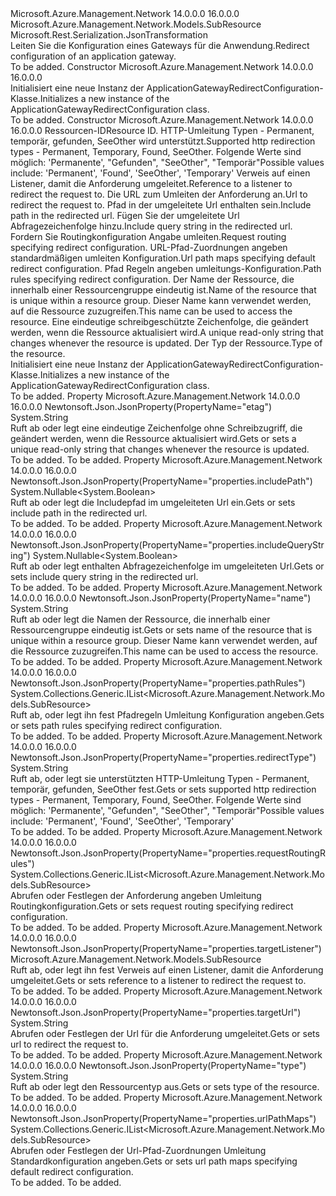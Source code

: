 <Type Name="ApplicationGatewayRedirectConfiguration" FullName="Microsoft.Azure.Management.Network.Models.ApplicationGatewayRedirectConfiguration">
  <TypeSignature Language="C#" Value="public class ApplicationGatewayRedirectConfiguration : Microsoft.Azure.Management.Network.Models.SubResource" />
  <TypeSignature Language="ILAsm" Value=".class public auto ansi beforefieldinit ApplicationGatewayRedirectConfiguration extends Microsoft.Azure.Management.Network.Models.SubResource" />
  <TypeSignature Language="DocId" Value="T:Microsoft.Azure.Management.Network.Models.ApplicationGatewayRedirectConfiguration" />
  <TypeSignature Language="VB.NET" Value="Public Class ApplicationGatewayRedirectConfiguration&#xA;Inherits SubResource" />
  <TypeSignature Language="F#" Value="type ApplicationGatewayRedirectConfiguration = class&#xA;    inherit SubResource" />
  <AssemblyInfo>
    <AssemblyName>Microsoft.Azure.Management.Network</AssemblyName>
    <AssemblyVersion>14.0.0.0</AssemblyVersion>
    <AssemblyVersion>16.0.0.0</AssemblyVersion>
  </AssemblyInfo>
  <Base>
    <BaseTypeName>Microsoft.Azure.Management.Network.Models.SubResource</BaseTypeName>
  </Base>
  <Interfaces />
  <Attributes>
    <Attribute>
      <AttributeName>Microsoft.Rest.Serialization.JsonTransformation</AttributeName>
    </Attribute>
  </Attributes>
  <Docs>
    <summary>
            <span data-ttu-id="8be1d-101">Leiten Sie die Konfiguration eines Gateways für die Anwendung.</span><span class="sxs-lookup"><span data-stu-id="8be1d-101">Redirect configuration of an application gateway.</span></span>
            </summary>
    <remarks>To be added.</remarks>
  </Docs>
  <Members>
    <Member MemberName=".ctor">
      <MemberSignature Language="C#" Value="public ApplicationGatewayRedirectConfiguration ();" />
      <MemberSignature Language="ILAsm" Value=".method public hidebysig specialname rtspecialname instance void .ctor() cil managed" />
      <MemberSignature Language="DocId" Value="M:Microsoft.Azure.Management.Network.Models.ApplicationGatewayRedirectConfiguration.#ctor" />
      <MemberSignature Language="VB.NET" Value="Public Sub New ()" />
      <MemberType>Constructor</MemberType>
      <AssemblyInfo>
        <AssemblyName>Microsoft.Azure.Management.Network</AssemblyName>
        <AssemblyVersion>14.0.0.0</AssemblyVersion>
        <AssemblyVersion>16.0.0.0</AssemblyVersion>
      </AssemblyInfo>
      <Parameters />
      <Docs>
        <summary>
            <span data-ttu-id="8be1d-102">Initialisiert eine neue Instanz der ApplicationGatewayRedirectConfiguration-Klasse.</span><span class="sxs-lookup"><span data-stu-id="8be1d-102">Initializes a new instance of the ApplicationGatewayRedirectConfiguration class.</span></span>
            </summary>
        <remarks>To be added.</remarks>
      </Docs>
    </Member>
    <Member MemberName=".ctor">
      <MemberSignature Language="C#" Value="public ApplicationGatewayRedirectConfiguration (string id = null, string redirectType = null, Microsoft.Azure.Management.Network.Models.SubResource targetListener = null, string targetUrl = null, Nullable&lt;bool&gt; includePath = null, Nullable&lt;bool&gt; includeQueryString = null, System.Collections.Generic.IList&lt;Microsoft.Azure.Management.Network.Models.SubResource&gt; requestRoutingRules = null, System.Collections.Generic.IList&lt;Microsoft.Azure.Management.Network.Models.SubResource&gt; urlPathMaps = null, System.Collections.Generic.IList&lt;Microsoft.Azure.Management.Network.Models.SubResource&gt; pathRules = null, string name = null, string etag = null, string type = null);" />
      <MemberSignature Language="ILAsm" Value=".method public hidebysig specialname rtspecialname instance void .ctor(string id, string redirectType, class Microsoft.Azure.Management.Network.Models.SubResource targetListener, string targetUrl, valuetype System.Nullable`1&lt;bool&gt; includePath, valuetype System.Nullable`1&lt;bool&gt; includeQueryString, class System.Collections.Generic.IList`1&lt;class Microsoft.Azure.Management.Network.Models.SubResource&gt; requestRoutingRules, class System.Collections.Generic.IList`1&lt;class Microsoft.Azure.Management.Network.Models.SubResource&gt; urlPathMaps, class System.Collections.Generic.IList`1&lt;class Microsoft.Azure.Management.Network.Models.SubResource&gt; pathRules, string name, string etag, string type) cil managed" />
      <MemberSignature Language="DocId" Value="M:Microsoft.Azure.Management.Network.Models.ApplicationGatewayRedirectConfiguration.#ctor(System.String,System.String,Microsoft.Azure.Management.Network.Models.SubResource,System.String,System.Nullable{System.Boolean},System.Nullable{System.Boolean},System.Collections.Generic.IList{Microsoft.Azure.Management.Network.Models.SubResource},System.Collections.Generic.IList{Microsoft.Azure.Management.Network.Models.SubResource},System.Collections.Generic.IList{Microsoft.Azure.Management.Network.Models.SubResource},System.String,System.String,System.String)" />
      <MemberSignature Language="VB.NET" Value="Public Sub New (Optional id As String = null, Optional redirectType As String = null, Optional targetListener As SubResource = null, Optional targetUrl As String = null, Optional includePath As Nullable(Of Boolean) = null, Optional includeQueryString As Nullable(Of Boolean) = null, Optional requestRoutingRules As IList(Of SubResource) = null, Optional urlPathMaps As IList(Of SubResource) = null, Optional pathRules As IList(Of SubResource) = null, Optional name As String = null, Optional etag As String = null, Optional type As String = null)" />
      <MemberSignature Language="F#" Value="new Microsoft.Azure.Management.Network.Models.ApplicationGatewayRedirectConfiguration : string * string * Microsoft.Azure.Management.Network.Models.SubResource * string * Nullable&lt;bool&gt; * Nullable&lt;bool&gt; * System.Collections.Generic.IList&lt;Microsoft.Azure.Management.Network.Models.SubResource&gt; * System.Collections.Generic.IList&lt;Microsoft.Azure.Management.Network.Models.SubResource&gt; * System.Collections.Generic.IList&lt;Microsoft.Azure.Management.Network.Models.SubResource&gt; * string * string * string -&gt; Microsoft.Azure.Management.Network.Models.ApplicationGatewayRedirectConfiguration" Usage="new Microsoft.Azure.Management.Network.Models.ApplicationGatewayRedirectConfiguration (id, redirectType, targetListener, targetUrl, includePath, includeQueryString, requestRoutingRules, urlPathMaps, pathRules, name, etag, type)" />
      <MemberType>Constructor</MemberType>
      <AssemblyInfo>
        <AssemblyName>Microsoft.Azure.Management.Network</AssemblyName>
        <AssemblyVersion>14.0.0.0</AssemblyVersion>
        <AssemblyVersion>16.0.0.0</AssemblyVersion>
      </AssemblyInfo>
      <Parameters>
        <Parameter Name="id" Type="System.String" />
        <Parameter Name="redirectType" Type="System.String" />
        <Parameter Name="targetListener" Type="Microsoft.Azure.Management.Network.Models.SubResource" />
        <Parameter Name="targetUrl" Type="System.String" />
        <Parameter Name="includePath" Type="System.Nullable&lt;System.Boolean&gt;" />
        <Parameter Name="includeQueryString" Type="System.Nullable&lt;System.Boolean&gt;" />
        <Parameter Name="requestRoutingRules" Type="System.Collections.Generic.IList&lt;Microsoft.Azure.Management.Network.Models.SubResource&gt;" />
        <Parameter Name="urlPathMaps" Type="System.Collections.Generic.IList&lt;Microsoft.Azure.Management.Network.Models.SubResource&gt;" />
        <Parameter Name="pathRules" Type="System.Collections.Generic.IList&lt;Microsoft.Azure.Management.Network.Models.SubResource&gt;" />
        <Parameter Name="name" Type="System.String" />
        <Parameter Name="etag" Type="System.String" />
        <Parameter Name="type" Type="System.String" />
      </Parameters>
      <Docs>
        <param name="id"><span data-ttu-id="8be1d-103">Ressourcen-ID</span><span class="sxs-lookup"><span data-stu-id="8be1d-103">Resource ID.</span></span></param>
        <param name="redirectType"><span data-ttu-id="8be1d-104">HTTP-Umleitung Typen - Permanent, temporär, gefunden, SeeOther wird unterstützt.</span><span class="sxs-lookup"><span data-stu-id="8be1d-104">Supported http redirection types - Permanent, Temporary, Found, SeeOther.</span></span> <span data-ttu-id="8be1d-105">Folgende Werte sind möglich: 'Permanente', "Gefunden", "SeeOther", "Temporär"</span><span class="sxs-lookup"><span data-stu-id="8be1d-105">Possible values include: 'Permanent', 'Found', 'SeeOther', 'Temporary'</span></span></param>
        <param name="targetListener"><span data-ttu-id="8be1d-106">Verweis auf einen Listener, damit die Anforderung umgeleitet.</span><span class="sxs-lookup"><span data-stu-id="8be1d-106">Reference to a listener to redirect the request to.</span></span></param>
        <param name="targetUrl"><span data-ttu-id="8be1d-107">Die URL zum Umleiten der Anforderung an.</span><span class="sxs-lookup"><span data-stu-id="8be1d-107">Url to redirect the request to.</span></span></param>
        <param name="includePath"><span data-ttu-id="8be1d-108">Pfad in der umgeleitete Url enthalten sein.</span><span class="sxs-lookup"><span data-stu-id="8be1d-108">Include path in the redirected url.</span></span></param>
        <param name="includeQueryString"><span data-ttu-id="8be1d-109">Fügen Sie der umgeleitete Url Abfragezeichenfolge hinzu.</span><span class="sxs-lookup"><span data-stu-id="8be1d-109">Include query string in the redirected url.</span></span></param>
        <param name="requestRoutingRules"><span data-ttu-id="8be1d-110">Fordern Sie Routingkonfiguration Angabe umleiten.</span><span class="sxs-lookup"><span data-stu-id="8be1d-110">Request routing specifying redirect configuration.</span></span></param>
        <param name="urlPathMaps"><span data-ttu-id="8be1d-111">URL-Pfad-Zuordnungen angeben standardmäßigen umleiten Konfiguration.</span><span class="sxs-lookup"><span data-stu-id="8be1d-111">Url path maps specifying default redirect configuration.</span></span></param>
        <param name="pathRules"><span data-ttu-id="8be1d-112">Pfad Regeln angeben umleitungs-Konfiguration.</span><span class="sxs-lookup"><span data-stu-id="8be1d-112">Path rules specifying redirect configuration.</span></span></param>
        <param name="name"><span data-ttu-id="8be1d-113">Der Name der Ressource, die innerhalb einer Ressourcengruppe eindeutig ist.</span><span class="sxs-lookup"><span data-stu-id="8be1d-113">Name of the resource that is unique within a resource group.</span></span> <span data-ttu-id="8be1d-114">Dieser Name kann verwendet werden, auf die Ressource zuzugreifen.</span><span class="sxs-lookup"><span data-stu-id="8be1d-114">This name can be used to access the resource.</span></span></param>
        <param name="etag"><span data-ttu-id="8be1d-115">Eine eindeutige schreibgeschützte Zeichenfolge, die geändert werden, wenn die Ressource aktualisiert wird.</span><span class="sxs-lookup"><span data-stu-id="8be1d-115">A unique read-only string that changes whenever the resource is updated.</span></span></param>
        <param name="type"><span data-ttu-id="8be1d-116">Der Typ der Ressource.</span><span class="sxs-lookup"><span data-stu-id="8be1d-116">Type of the resource.</span></span></param>
        <summary>
            <span data-ttu-id="8be1d-117">Initialisiert eine neue Instanz der ApplicationGatewayRedirectConfiguration-Klasse.</span><span class="sxs-lookup"><span data-stu-id="8be1d-117">Initializes a new instance of the ApplicationGatewayRedirectConfiguration class.</span></span>
            </summary>
        <remarks>To be added.</remarks>
      </Docs>
    </Member>
    <Member MemberName="Etag">
      <MemberSignature Language="C#" Value="public string Etag { get; set; }" />
      <MemberSignature Language="ILAsm" Value=".property instance string Etag" />
      <MemberSignature Language="DocId" Value="P:Microsoft.Azure.Management.Network.Models.ApplicationGatewayRedirectConfiguration.Etag" />
      <MemberSignature Language="VB.NET" Value="Public Property Etag As String" />
      <MemberSignature Language="F#" Value="member this.Etag : string with get, set" Usage="Microsoft.Azure.Management.Network.Models.ApplicationGatewayRedirectConfiguration.Etag" />
      <MemberType>Property</MemberType>
      <AssemblyInfo>
        <AssemblyName>Microsoft.Azure.Management.Network</AssemblyName>
        <AssemblyVersion>14.0.0.0</AssemblyVersion>
        <AssemblyVersion>16.0.0.0</AssemblyVersion>
      </AssemblyInfo>
      <Attributes>
        <Attribute>
          <AttributeName>Newtonsoft.Json.JsonProperty(PropertyName="etag")</AttributeName>
        </Attribute>
      </Attributes>
      <ReturnValue>
        <ReturnType>System.String</ReturnType>
      </ReturnValue>
      <Docs>
        <summary>
            <span data-ttu-id="8be1d-118">Ruft ab oder legt eine eindeutige Zeichenfolge ohne Schreibzugriff, die geändert werden, wenn die Ressource aktualisiert wird.</span><span class="sxs-lookup"><span data-stu-id="8be1d-118">Gets or sets a unique read-only string that changes whenever the resource is updated.</span></span>
            </summary>
        <value>To be added.</value>
        <remarks>To be added.</remarks>
      </Docs>
    </Member>
    <Member MemberName="IncludePath">
      <MemberSignature Language="C#" Value="public Nullable&lt;bool&gt; IncludePath { get; set; }" />
      <MemberSignature Language="ILAsm" Value=".property instance valuetype System.Nullable`1&lt;bool&gt; IncludePath" />
      <MemberSignature Language="DocId" Value="P:Microsoft.Azure.Management.Network.Models.ApplicationGatewayRedirectConfiguration.IncludePath" />
      <MemberSignature Language="VB.NET" Value="Public Property IncludePath As Nullable(Of Boolean)" />
      <MemberSignature Language="F#" Value="member this.IncludePath : Nullable&lt;bool&gt; with get, set" Usage="Microsoft.Azure.Management.Network.Models.ApplicationGatewayRedirectConfiguration.IncludePath" />
      <MemberType>Property</MemberType>
      <AssemblyInfo>
        <AssemblyName>Microsoft.Azure.Management.Network</AssemblyName>
        <AssemblyVersion>14.0.0.0</AssemblyVersion>
        <AssemblyVersion>16.0.0.0</AssemblyVersion>
      </AssemblyInfo>
      <Attributes>
        <Attribute>
          <AttributeName>Newtonsoft.Json.JsonProperty(PropertyName="properties.includePath")</AttributeName>
        </Attribute>
      </Attributes>
      <ReturnValue>
        <ReturnType>System.Nullable&lt;System.Boolean&gt;</ReturnType>
      </ReturnValue>
      <Docs>
        <summary>
            <span data-ttu-id="8be1d-119">Ruft ab oder legt die Includepfad im umgeleiteten Url ein.</span><span class="sxs-lookup"><span data-stu-id="8be1d-119">Gets or sets include path in the redirected url.</span></span>
            </summary>
        <value>To be added.</value>
        <remarks>To be added.</remarks>
      </Docs>
    </Member>
    <Member MemberName="IncludeQueryString">
      <MemberSignature Language="C#" Value="public Nullable&lt;bool&gt; IncludeQueryString { get; set; }" />
      <MemberSignature Language="ILAsm" Value=".property instance valuetype System.Nullable`1&lt;bool&gt; IncludeQueryString" />
      <MemberSignature Language="DocId" Value="P:Microsoft.Azure.Management.Network.Models.ApplicationGatewayRedirectConfiguration.IncludeQueryString" />
      <MemberSignature Language="VB.NET" Value="Public Property IncludeQueryString As Nullable(Of Boolean)" />
      <MemberSignature Language="F#" Value="member this.IncludeQueryString : Nullable&lt;bool&gt; with get, set" Usage="Microsoft.Azure.Management.Network.Models.ApplicationGatewayRedirectConfiguration.IncludeQueryString" />
      <MemberType>Property</MemberType>
      <AssemblyInfo>
        <AssemblyName>Microsoft.Azure.Management.Network</AssemblyName>
        <AssemblyVersion>14.0.0.0</AssemblyVersion>
        <AssemblyVersion>16.0.0.0</AssemblyVersion>
      </AssemblyInfo>
      <Attributes>
        <Attribute>
          <AttributeName>Newtonsoft.Json.JsonProperty(PropertyName="properties.includeQueryString")</AttributeName>
        </Attribute>
      </Attributes>
      <ReturnValue>
        <ReturnType>System.Nullable&lt;System.Boolean&gt;</ReturnType>
      </ReturnValue>
      <Docs>
        <summary>
            <span data-ttu-id="8be1d-120">Ruft ab oder legt enthalten Abfragezeichenfolge im umgeleiteten Url.</span><span class="sxs-lookup"><span data-stu-id="8be1d-120">Gets or sets include query string in the redirected url.</span></span>
            </summary>
        <value>To be added.</value>
        <remarks>To be added.</remarks>
      </Docs>
    </Member>
    <Member MemberName="Name">
      <MemberSignature Language="C#" Value="public string Name { get; set; }" />
      <MemberSignature Language="ILAsm" Value=".property instance string Name" />
      <MemberSignature Language="DocId" Value="P:Microsoft.Azure.Management.Network.Models.ApplicationGatewayRedirectConfiguration.Name" />
      <MemberSignature Language="VB.NET" Value="Public Property Name As String" />
      <MemberSignature Language="F#" Value="member this.Name : string with get, set" Usage="Microsoft.Azure.Management.Network.Models.ApplicationGatewayRedirectConfiguration.Name" />
      <MemberType>Property</MemberType>
      <AssemblyInfo>
        <AssemblyName>Microsoft.Azure.Management.Network</AssemblyName>
        <AssemblyVersion>14.0.0.0</AssemblyVersion>
        <AssemblyVersion>16.0.0.0</AssemblyVersion>
      </AssemblyInfo>
      <Attributes>
        <Attribute>
          <AttributeName>Newtonsoft.Json.JsonProperty(PropertyName="name")</AttributeName>
        </Attribute>
      </Attributes>
      <ReturnValue>
        <ReturnType>System.String</ReturnType>
      </ReturnValue>
      <Docs>
        <summary>
            <span data-ttu-id="8be1d-121">Ruft ab oder legt die Namen der Ressource, die innerhalb einer Ressourcengruppe eindeutig ist.</span><span class="sxs-lookup"><span data-stu-id="8be1d-121">Gets or sets name of the resource that is unique within a resource group.</span></span> <span data-ttu-id="8be1d-122">Dieser Name kann verwendet werden, auf die Ressource zuzugreifen.</span><span class="sxs-lookup"><span data-stu-id="8be1d-122">This name can be used to access the resource.</span></span>
            </summary>
        <value>To be added.</value>
        <remarks>To be added.</remarks>
      </Docs>
    </Member>
    <Member MemberName="PathRules">
      <MemberSignature Language="C#" Value="public System.Collections.Generic.IList&lt;Microsoft.Azure.Management.Network.Models.SubResource&gt; PathRules { get; set; }" />
      <MemberSignature Language="ILAsm" Value=".property instance class System.Collections.Generic.IList`1&lt;class Microsoft.Azure.Management.Network.Models.SubResource&gt; PathRules" />
      <MemberSignature Language="DocId" Value="P:Microsoft.Azure.Management.Network.Models.ApplicationGatewayRedirectConfiguration.PathRules" />
      <MemberSignature Language="VB.NET" Value="Public Property PathRules As IList(Of SubResource)" />
      <MemberSignature Language="F#" Value="member this.PathRules : System.Collections.Generic.IList&lt;Microsoft.Azure.Management.Network.Models.SubResource&gt; with get, set" Usage="Microsoft.Azure.Management.Network.Models.ApplicationGatewayRedirectConfiguration.PathRules" />
      <MemberType>Property</MemberType>
      <AssemblyInfo>
        <AssemblyName>Microsoft.Azure.Management.Network</AssemblyName>
        <AssemblyVersion>14.0.0.0</AssemblyVersion>
        <AssemblyVersion>16.0.0.0</AssemblyVersion>
      </AssemblyInfo>
      <Attributes>
        <Attribute>
          <AttributeName>Newtonsoft.Json.JsonProperty(PropertyName="properties.pathRules")</AttributeName>
        </Attribute>
      </Attributes>
      <ReturnValue>
        <ReturnType>System.Collections.Generic.IList&lt;Microsoft.Azure.Management.Network.Models.SubResource&gt;</ReturnType>
      </ReturnValue>
      <Docs>
        <summary>
            <span data-ttu-id="8be1d-123">Ruft ab, oder legt ihn fest Pfadregeln Umleitung Konfiguration angeben.</span><span class="sxs-lookup"><span data-stu-id="8be1d-123">Gets or sets path rules specifying redirect configuration.</span></span>
            </summary>
        <value>To be added.</value>
        <remarks>To be added.</remarks>
      </Docs>
    </Member>
    <Member MemberName="RedirectType">
      <MemberSignature Language="C#" Value="public string RedirectType { get; set; }" />
      <MemberSignature Language="ILAsm" Value=".property instance string RedirectType" />
      <MemberSignature Language="DocId" Value="P:Microsoft.Azure.Management.Network.Models.ApplicationGatewayRedirectConfiguration.RedirectType" />
      <MemberSignature Language="VB.NET" Value="Public Property RedirectType As String" />
      <MemberSignature Language="F#" Value="member this.RedirectType : string with get, set" Usage="Microsoft.Azure.Management.Network.Models.ApplicationGatewayRedirectConfiguration.RedirectType" />
      <MemberType>Property</MemberType>
      <AssemblyInfo>
        <AssemblyName>Microsoft.Azure.Management.Network</AssemblyName>
        <AssemblyVersion>14.0.0.0</AssemblyVersion>
        <AssemblyVersion>16.0.0.0</AssemblyVersion>
      </AssemblyInfo>
      <Attributes>
        <Attribute>
          <AttributeName>Newtonsoft.Json.JsonProperty(PropertyName="properties.redirectType")</AttributeName>
        </Attribute>
      </Attributes>
      <ReturnValue>
        <ReturnType>System.String</ReturnType>
      </ReturnValue>
      <Docs>
        <summary>
            <span data-ttu-id="8be1d-124">Ruft ab, oder legt sie unterstützten HTTP-Umleitung Typen - Permanent, temporär, gefunden, SeeOther fest.</span><span class="sxs-lookup"><span data-stu-id="8be1d-124">Gets or sets supported http redirection types - Permanent, Temporary, Found, SeeOther.</span></span> <span data-ttu-id="8be1d-125">Folgende Werte sind möglich: 'Permanente', "Gefunden", "SeeOther", "Temporär"</span><span class="sxs-lookup"><span data-stu-id="8be1d-125">Possible values include: 'Permanent', 'Found', 'SeeOther', 'Temporary'</span></span>
            </summary>
        <value>To be added.</value>
        <remarks>To be added.</remarks>
      </Docs>
    </Member>
    <Member MemberName="RequestRoutingRules">
      <MemberSignature Language="C#" Value="public System.Collections.Generic.IList&lt;Microsoft.Azure.Management.Network.Models.SubResource&gt; RequestRoutingRules { get; set; }" />
      <MemberSignature Language="ILAsm" Value=".property instance class System.Collections.Generic.IList`1&lt;class Microsoft.Azure.Management.Network.Models.SubResource&gt; RequestRoutingRules" />
      <MemberSignature Language="DocId" Value="P:Microsoft.Azure.Management.Network.Models.ApplicationGatewayRedirectConfiguration.RequestRoutingRules" />
      <MemberSignature Language="VB.NET" Value="Public Property RequestRoutingRules As IList(Of SubResource)" />
      <MemberSignature Language="F#" Value="member this.RequestRoutingRules : System.Collections.Generic.IList&lt;Microsoft.Azure.Management.Network.Models.SubResource&gt; with get, set" Usage="Microsoft.Azure.Management.Network.Models.ApplicationGatewayRedirectConfiguration.RequestRoutingRules" />
      <MemberType>Property</MemberType>
      <AssemblyInfo>
        <AssemblyName>Microsoft.Azure.Management.Network</AssemblyName>
        <AssemblyVersion>14.0.0.0</AssemblyVersion>
        <AssemblyVersion>16.0.0.0</AssemblyVersion>
      </AssemblyInfo>
      <Attributes>
        <Attribute>
          <AttributeName>Newtonsoft.Json.JsonProperty(PropertyName="properties.requestRoutingRules")</AttributeName>
        </Attribute>
      </Attributes>
      <ReturnValue>
        <ReturnType>System.Collections.Generic.IList&lt;Microsoft.Azure.Management.Network.Models.SubResource&gt;</ReturnType>
      </ReturnValue>
      <Docs>
        <summary>
            <span data-ttu-id="8be1d-126">Abrufen oder Festlegen der Anforderung angeben Umleitung Routingkonfiguration.</span><span class="sxs-lookup"><span data-stu-id="8be1d-126">Gets or sets request routing specifying redirect configuration.</span></span>
            </summary>
        <value>To be added.</value>
        <remarks>To be added.</remarks>
      </Docs>
    </Member>
    <Member MemberName="TargetListener">
      <MemberSignature Language="C#" Value="public Microsoft.Azure.Management.Network.Models.SubResource TargetListener { get; set; }" />
      <MemberSignature Language="ILAsm" Value=".property instance class Microsoft.Azure.Management.Network.Models.SubResource TargetListener" />
      <MemberSignature Language="DocId" Value="P:Microsoft.Azure.Management.Network.Models.ApplicationGatewayRedirectConfiguration.TargetListener" />
      <MemberSignature Language="VB.NET" Value="Public Property TargetListener As SubResource" />
      <MemberSignature Language="F#" Value="member this.TargetListener : Microsoft.Azure.Management.Network.Models.SubResource with get, set" Usage="Microsoft.Azure.Management.Network.Models.ApplicationGatewayRedirectConfiguration.TargetListener" />
      <MemberType>Property</MemberType>
      <AssemblyInfo>
        <AssemblyName>Microsoft.Azure.Management.Network</AssemblyName>
        <AssemblyVersion>14.0.0.0</AssemblyVersion>
        <AssemblyVersion>16.0.0.0</AssemblyVersion>
      </AssemblyInfo>
      <Attributes>
        <Attribute>
          <AttributeName>Newtonsoft.Json.JsonProperty(PropertyName="properties.targetListener")</AttributeName>
        </Attribute>
      </Attributes>
      <ReturnValue>
        <ReturnType>Microsoft.Azure.Management.Network.Models.SubResource</ReturnType>
      </ReturnValue>
      <Docs>
        <summary>
            <span data-ttu-id="8be1d-127">Ruft ab, oder legt ihn fest Verweis auf einen Listener, damit die Anforderung umgeleitet.</span><span class="sxs-lookup"><span data-stu-id="8be1d-127">Gets or sets reference to a listener to redirect the request to.</span></span>
            </summary>
        <value>To be added.</value>
        <remarks>To be added.</remarks>
      </Docs>
    </Member>
    <Member MemberName="TargetUrl">
      <MemberSignature Language="C#" Value="public string TargetUrl { get; set; }" />
      <MemberSignature Language="ILAsm" Value=".property instance string TargetUrl" />
      <MemberSignature Language="DocId" Value="P:Microsoft.Azure.Management.Network.Models.ApplicationGatewayRedirectConfiguration.TargetUrl" />
      <MemberSignature Language="VB.NET" Value="Public Property TargetUrl As String" />
      <MemberSignature Language="F#" Value="member this.TargetUrl : string with get, set" Usage="Microsoft.Azure.Management.Network.Models.ApplicationGatewayRedirectConfiguration.TargetUrl" />
      <MemberType>Property</MemberType>
      <AssemblyInfo>
        <AssemblyName>Microsoft.Azure.Management.Network</AssemblyName>
        <AssemblyVersion>14.0.0.0</AssemblyVersion>
        <AssemblyVersion>16.0.0.0</AssemblyVersion>
      </AssemblyInfo>
      <Attributes>
        <Attribute>
          <AttributeName>Newtonsoft.Json.JsonProperty(PropertyName="properties.targetUrl")</AttributeName>
        </Attribute>
      </Attributes>
      <ReturnValue>
        <ReturnType>System.String</ReturnType>
      </ReturnValue>
      <Docs>
        <summary>
            <span data-ttu-id="8be1d-128">Abrufen oder Festlegen der Url für die Anforderung umgeleitet.</span><span class="sxs-lookup"><span data-stu-id="8be1d-128">Gets or sets url to redirect the request to.</span></span>
            </summary>
        <value>To be added.</value>
        <remarks>To be added.</remarks>
      </Docs>
    </Member>
    <Member MemberName="Type">
      <MemberSignature Language="C#" Value="public string Type { get; set; }" />
      <MemberSignature Language="ILAsm" Value=".property instance string Type" />
      <MemberSignature Language="DocId" Value="P:Microsoft.Azure.Management.Network.Models.ApplicationGatewayRedirectConfiguration.Type" />
      <MemberSignature Language="VB.NET" Value="Public Property Type As String" />
      <MemberSignature Language="F#" Value="member this.Type : string with get, set" Usage="Microsoft.Azure.Management.Network.Models.ApplicationGatewayRedirectConfiguration.Type" />
      <MemberType>Property</MemberType>
      <AssemblyInfo>
        <AssemblyName>Microsoft.Azure.Management.Network</AssemblyName>
        <AssemblyVersion>14.0.0.0</AssemblyVersion>
        <AssemblyVersion>16.0.0.0</AssemblyVersion>
      </AssemblyInfo>
      <Attributes>
        <Attribute>
          <AttributeName>Newtonsoft.Json.JsonProperty(PropertyName="type")</AttributeName>
        </Attribute>
      </Attributes>
      <ReturnValue>
        <ReturnType>System.String</ReturnType>
      </ReturnValue>
      <Docs>
        <summary>
            <span data-ttu-id="8be1d-129">Ruft ab oder legt den Ressourcentyp aus.</span><span class="sxs-lookup"><span data-stu-id="8be1d-129">Gets or sets type of the resource.</span></span>
            </summary>
        <value>To be added.</value>
        <remarks>To be added.</remarks>
      </Docs>
    </Member>
    <Member MemberName="UrlPathMaps">
      <MemberSignature Language="C#" Value="public System.Collections.Generic.IList&lt;Microsoft.Azure.Management.Network.Models.SubResource&gt; UrlPathMaps { get; set; }" />
      <MemberSignature Language="ILAsm" Value=".property instance class System.Collections.Generic.IList`1&lt;class Microsoft.Azure.Management.Network.Models.SubResource&gt; UrlPathMaps" />
      <MemberSignature Language="DocId" Value="P:Microsoft.Azure.Management.Network.Models.ApplicationGatewayRedirectConfiguration.UrlPathMaps" />
      <MemberSignature Language="VB.NET" Value="Public Property UrlPathMaps As IList(Of SubResource)" />
      <MemberSignature Language="F#" Value="member this.UrlPathMaps : System.Collections.Generic.IList&lt;Microsoft.Azure.Management.Network.Models.SubResource&gt; with get, set" Usage="Microsoft.Azure.Management.Network.Models.ApplicationGatewayRedirectConfiguration.UrlPathMaps" />
      <MemberType>Property</MemberType>
      <AssemblyInfo>
        <AssemblyName>Microsoft.Azure.Management.Network</AssemblyName>
        <AssemblyVersion>14.0.0.0</AssemblyVersion>
        <AssemblyVersion>16.0.0.0</AssemblyVersion>
      </AssemblyInfo>
      <Attributes>
        <Attribute>
          <AttributeName>Newtonsoft.Json.JsonProperty(PropertyName="properties.urlPathMaps")</AttributeName>
        </Attribute>
      </Attributes>
      <ReturnValue>
        <ReturnType>System.Collections.Generic.IList&lt;Microsoft.Azure.Management.Network.Models.SubResource&gt;</ReturnType>
      </ReturnValue>
      <Docs>
        <summary>
            <span data-ttu-id="8be1d-130">Abrufen oder Festlegen der Url-Pfad-Zuordnungen Umleitung Standardkonfiguration angeben.</span><span class="sxs-lookup"><span data-stu-id="8be1d-130">Gets or sets url path maps specifying default redirect configuration.</span></span>
            </summary>
        <value>To be added.</value>
        <remarks>To be added.</remarks>
      </Docs>
    </Member>
  </Members>
</Type>